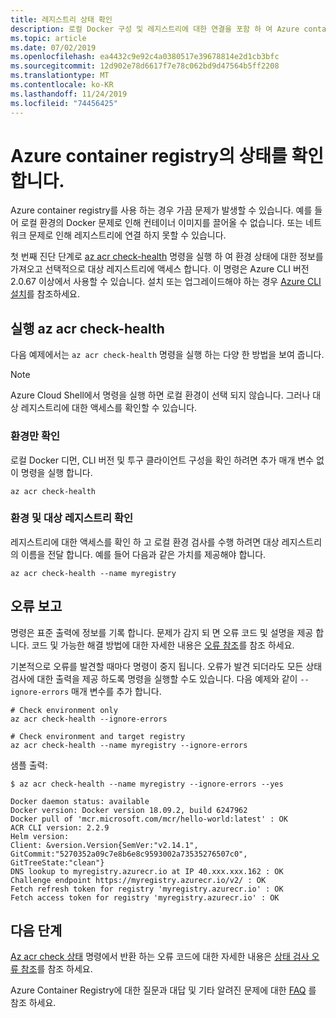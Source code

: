 ```yaml
---
title: 레지스트리 상태 확인
description: 로컬 Docker 구성 및 레지스트리에 대한 연결을 포함 하 여 Azure container registry를 사용할 때 일반적인 문제를 식별 하는 빠른 진단 명령을 실행 하는 방법을 알아봅니다.
ms.topic: article
ms.date: 07/02/2019
ms.openlocfilehash: ea4432c9e92c4a0380517e39678814e2d1cb3bfc
ms.sourcegitcommit: 12d902e78d6617f7e78c062bd9d47564b5ff2208
ms.translationtype: MT
ms.contentlocale: ko-KR
ms.lasthandoff: 11/24/2019
ms.locfileid: "74456425"
---
```

# <a name="check-the-health-of-an-azure-container-registry"></a>Azure container registry의 상태를 확인 합니다.

Azure container registry를 사용 하는 경우 가끔 문제가 발생할 수 있습니다. 예를 들어 로컬 환경의 Docker 문제로 인해 컨테이너 이미지를 끌어올 수 없습니다. 또는 네트워크 문제로 인해 레지스트리에 연결 하지 못할 수 있습니다. 

첫 번째 진단 단계로 [az acr check-health][az-acr-check-health] 명령을 실행 하 여 환경 상태에 대한 정보를 가져오고 선택적으로 대상 레지스트리에 액세스 합니다. 이 명령은 Azure CLI 버전 2.0.67 이상에서 사용할 수 있습니다. 설치 또는 업그레이드해야 하는 경우 [Azure CLI 설치][azure-cli]를 참조하세요.

## <a name="run-az-acr-check-health"></a>실행 az acr check-health

다음 예제에서는 `az acr check-health` 명령을 실행 하는 다양 한 방법을 보여 줍니다.

> [!NOTE]
> Azure Cloud Shell에서 명령을 실행 하면 로컬 환경이 선택 되지 않습니다. 그러나 대상 레지스트리에 대한 액세스를 확인할 수 있습니다.

### <a name="check-the-environment-only"></a>환경만 확인

로컬 Docker 디먼, CLI 버전 및 투구 클라이언트 구성을 확인 하려면 추가 매개 변수 없이 명령을 실행 합니다.

```azurecli
az acr check-health
```

### <a name="check-the-environment-and-a-target-registry"></a>환경 및 대상 레지스트리 확인

레지스트리에 대한 액세스를 확인 하 고 로컬 환경 검사를 수행 하려면 대상 레지스트리의 이름을 전달 합니다. 예를 들어 다음과 같은 가치를 제공해야 합니다.

```azurecli
az acr check-health --name myregistry
```

## <a name="error-reporting"></a>오류 보고

명령은 표준 출력에 정보를 기록 합니다. 문제가 감지 되 면 오류 코드 및 설명을 제공 합니다. 코드 및 가능한 해결 방법에 대한 자세한 내용은 [오류 참조](container-registry-health-error-reference.md)를 참조 하세요.

기본적으로 오류를 발견할 때마다 명령이 중지 됩니다. 오류가 발견 되더라도 모든 상태 검사에 대한 출력을 제공 하도록 명령을 실행할 수도 있습니다. 다음 예제와 같이 `--ignore-errors` 매개 변수를 추가 합니다.

```azurecli
# Check environment only
az acr check-health --ignore-errors

# Check environment and target registry
az acr check-health --name myregistry --ignore-errors
```      

샘플 출력:

```console
$ az acr check-health --name myregistry --ignore-errors --yes

Docker daemon status: available
Docker version: Docker version 18.09.2, build 6247962
Docker pull of 'mcr.microsoft.com/mcr/hello-world:latest' : OK
ACR CLI version: 2.2.9
Helm version:
Client: &version.Version{SemVer:"v2.14.1", GitCommit:"5270352a09c7e8b6e8c9593002a73535276507c0", GitTreeState:"clean"}
DNS lookup to myregistry.azurecr.io at IP 40.xxx.xxx.162 : OK
Challenge endpoint https://myregistry.azurecr.io/v2/ : OK
Fetch refresh token for registry 'myregistry.azurecr.io' : OK
Fetch access token for registry 'myregistry.azurecr.io' : OK
```  



## <a name="next-steps"></a>다음 단계

[Az acr check 상태][az-acr-check-health] 명령에서 반환 하는 오류 코드에 대한 자세한 내용은 [상태 검사 오류 참조](container-registry-health-error-reference.md)를 참조 하세요.

Azure Container Registry에 대한 질문과 대답 및 기타 알려진 문제에 대한 [FAQ](container-registry-faq.md) 를 참조 하세요.





<!-- LINKS - internal -->
[azure-cli]: /cli/azure/install-azure-cli
[az-acr-check-health]: /cli/azure/acr#az-acr-check-health
